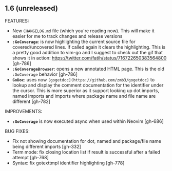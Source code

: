 ## 1.6 (unreleased)

FEATURES:

* New `CHANGELOG.md` file (which you're reading now). This will make it easier
  for me to track changes and release versions
* **`:GoCoverage`**: is now highlighting the current source file for
  covered/uncovered lines. If called again it clears the highlighting. This is
  a pretty good addition to vim-go and I suggest to check out the gif that shows
  it in action: https://twitter.com/fatih/status/716722650383564800 [gh-786]
* **`:GoCoverageBrowser`**: opens a new annotated HTML page. This is the old
  `:GoCoverage` behavior [gh-786]
* **`GoDoc`**: uses now `[gogetdoc](https://github.com/zmb3/gogetdoc)` to
  lookup and display the comment documentation for the identifier under the
  cursor. This is more superior as it support looking up dot imports, named
  imports and imports where package name and file name are different [gh-782]

IMPROVEMENTS:

* **`:GoCoverage`** is now executed async when used within Neovim [gh-686]

BUG FIXES:

* Fix not showing documentation for dot, named and package/file name being different imports [gh-332]
* Term mode: fix closing location list if result is successful after a failed attempt [gh-768]
* Syntax: fix gotexttmpl identifier highlighting [gh-778]

